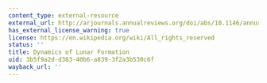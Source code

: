```yaml
---
content_type: external-resource
external_url: http://arjournals.annualreviews.org/doi/abs/10.1146/annurev.astro.41.082201.113457
has_external_license_warning: true
license: https://en.wikipedia.org/wiki/All_rights_reserved
status: ''
title: Dynamics of Lunar Formation
uid: 3b5f9a2d-d383-40b6-a839-3f2a3b530c6f
wayback_url: ''
---
```

